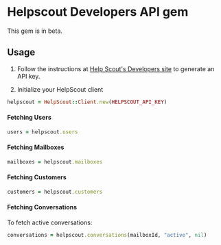 # Helpscout Developers API gem

This gem is in beta.

## Usage

1. Follow the instructions at [Help Scout's Developers site](http://developer.helpscout.net/) to generate an API key.

2. Initialize your HelpScout client

```ruby
helpscout = HelpScout::Client.new(HELPSCOUT_API_KEY)
```

#### Fetching Users

```ruby
users = helpscout.users
```

#### Fetching Mailboxes

```ruby
mailboxes = helpscout.mailboxes
```

#### Fetching Customers

```ruby
customers = helpscout.customers
```

#### Fetching Conversations

To fetch active conversations:

```ruby
conversations = helpscout.conversations(mailboxId, "active", nil)
```

